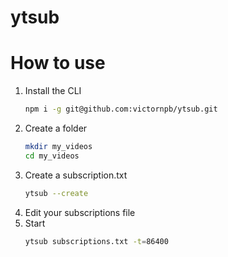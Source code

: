  ytsub
===================

# How to use

1. Install the CLI
    ```sh
    npm i -g git@github.com:victornpb/ytsub.git
    ```
2. Create a folder
    ```sh
    mkdir my_videos
    cd my_videos
    ```
3. Create a subscription.txt
    ```sh
    ytsub --create
    ```
4. Edit your subscriptions file
5. Start
    ```sh
    ytsub subscriptions.txt -t=86400
    ```
